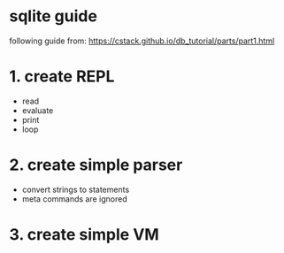# sqlite guide

following guide from:
https://cstack.github.io/db_tutorial/parts/part1.html

# 1. create REPL
- read
- evaluate
- print
- loop

# 2. create simple parser
- convert strings to statements
- meta commands are ignored

# 3. create simple VM
